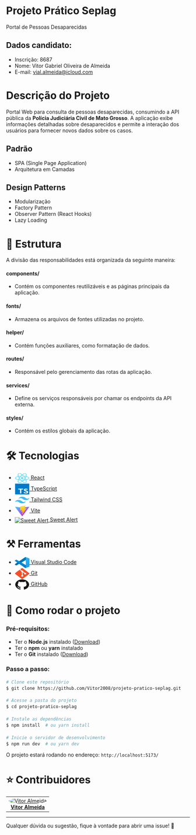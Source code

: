 # Projeto Prático Seplag
Portal de Pessoas Desaparecidas

## Dados candidato:
- Inscrição: 8687
- Nome: Vitor Gabriel Oliveira de Almeida
- E-mail: vial.almeida@icloud.com

# Descrição do Projeto
Portal Web para consulta de pessoas desaparecidas, consumindo a API pública da **Polícia Judiciária Civil de Mato Grosso**. A aplicação exibe informações detalhadas sobre desaparecidos e permite a interação dos usuários para fornecer novos dados sobre os casos.

## Padrão
- SPA (Single Page Application)
- Arquitetura em Camadas

## Design Patterns
- Modularização
- Factory Pattern
- Observer Pattern (React Hooks)
- Lazy Loading

# :open_file_folder: Estrutura
A divisão das responsabilidades está organizada da seguinte maneira:

#### components/
- Contém os componentes reutilizáveis e as páginas principais da aplicação.

#### fonts/
- Armazena os arquivos de fontes utilizadas no projeto.

#### helper/
- Contém funções auxiliares, como formatação de dados.

#### routes/
- Responsável pelo gerenciamento das rotas da aplicação.

#### services/
- Define os serviços responsáveis por chamar os endpoints da API externa.

#### styles/
- Contém os estilos globais da aplicação.

# :hammer_and_wrench: Tecnologias

- [<img align="center" alt="React" height="30" width="40" src="https://raw.githubusercontent.com/devicons/devicon/master/icons/react/react-original.svg"> React](https://react.dev/)
- [<img align="center" alt="TypeScript" height="30" width="40" src="https://raw.githubusercontent.com/devicons/devicon/master/icons/typescript/typescript-original.svg"> TypeScript](https://www.typescriptlang.org/)
- [<img align="center" alt="Tailwind" height="30" width="40" src="https://raw.githubusercontent.com/devicons/devicon/master/icons/tailwindcss/tailwindcss-original.svg"> Tailwind CSS](https://tailwindcss.com/)
- [<img align="center" alt="Vite" height="30" width="40" src="https://raw.githubusercontent.com/devicons/devicon/master/icons/vitejs/vitejs-original.svg"> Vite](https://vitejs.dev/)
- [<img align="center" alt="Sweet Alert" height="30" width="40" src="https://raw.githubusercontent.com/sweetalert2/sweetalert2/master/assets/swal2-logo.png"> Sweet Alert](https://sweetalert2.github.io/)


# :hammer_and_pick: Ferramentas

- [<img align="center" alt="VSCode" height="30" width="40" src="https://raw.githubusercontent.com/devicons/devicon/master/icons/vscode/vscode-original.svg"> Visual Studio Code](https://code.visualstudio.com/)
- [<img align="center" alt="Git" height="30" width="40" src="https://raw.githubusercontent.com/devicons/devicon/master/icons/git/git-original.svg"> Git](https://www.git.com/)
- [<img align="center" alt="GitHub" height="30" width="40" src="https://raw.githubusercontent.com/devicons/devicon/master/icons/github/github-original.svg"> GitHub](https://git-scm.com/)

# :rocket: Como rodar o projeto

### **Pré-requisitos:**
- Ter o **Node.js** instalado ([Download](https://nodejs.org/))
- Ter o **npm** ou **yarn** instalado
- Ter o **Git** instalado ([Download](https://git-scm.com/))

### **Passo a passo:**
```bash
# Clone este repositório
$ git clone https://github.com/Vitor2008/projeto-pratico-seplag.git

# Acesse a pasta do projeto
$ cd projeto-pratico-seplag

# Instale as dependências
$ npm install  # ou yarn install

# Inicie o servidor de desenvolvimento
$ npm run dev  # ou yarn dev
```

O projeto estará rodando no endereço: `http://localhost:5173/`

# :star: Contribuidores
<table>
<tr>
<td align="center">
<a href="https://github.com/Vitor2008"><img style="border-radius: 50%;" src="https://github.com/Vitor2008.png" width="100px;" alt="Vitor Almeida"/><br /><b>Vitor Almeida</b></a>
</td>
</tr>
</table>

---

Qualquer dúvida ou sugestão, fique à vontade para abrir uma issue! 🚀

